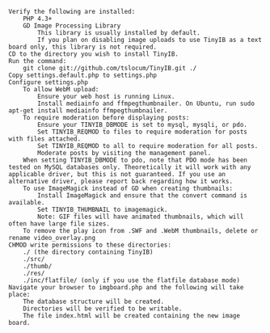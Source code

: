 
    Verify the following are installed:
        PHP 4.3+
        GD Image Processing Library
            This library is usually installed by default.
            If you plan on disabling image uploads to use TinyIB as a text board only, this library is not required.
    CD to the directory you wish to install TinyIB.
    Run the command:
        git clone git://github.com/tslocum/TinyIB.git ./
    Copy settings.default.php to settings.php
    Configure settings.php
        To allow WebM upload:
            Ensure your web host is running Linux.
            Install mediainfo and ffmpegthumbnailer. On Ubuntu, run sudo apt-get install mediainfo ffmpegthumbnailer.
        To require moderation before displaying posts:
            Ensure your TINYIB_DBMODE is set to mysql, mysqli, or pdo.
            Set TINYIB_REQMOD to files to require moderation for posts with files attached.
            Set TINYIB_REQMOD to all to require moderation for all posts.
            Moderate posts by visiting the management panel.
        When setting TINYIB_DBMODE to pdo, note that PDO mode has been tested on MySQL databases only. Theoretically it will work with any applicable driver, but this is not guaranteed. If you use an alternative driver, please report back regarding how it works.
        To use ImageMagick instead of GD when creating thumbnails:
            Install ImageMagick and ensure that the convert command is available.
            Set TINYIB_THUMBNAIL to imagemagick.
            Note: GIF files will have animated thumbnails, which will often have large file sizes.
        To remove the play icon from .SWF and .WebM thumbnails, delete or rename video_overlay.png
    CHMOD write permissions to these directories:
        ./ (the directory containing TinyIB)
        ./src/
        ./thumb/
        ./res/
        ./inc/flatfile/ (only if you use the flatfile database mode)
    Navigate your browser to imgboard.php and the following will take place:
        The database structure will be created.
        Directories will be verified to be writable.
        The file index.html will be created containing the new image board.

